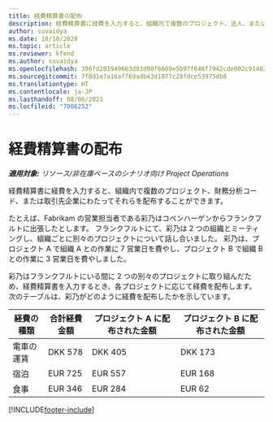 ```yaml
---
title: 経費精算書の配布
description: 経費精算書に経費を入力すると、組織内で複数のプロジェクト、法人、または取引先企業にわたってそれらを配布することができます。
author: suvaidya
ms.date: 10/10/2020
ms.topic: article
ms.reviewer: kfend
ms.author: suvaidya
ms.openlocfilehash: 396fd201949663d93d90f6609e5b97f646f7942cde002c91482fa7dc26c394ae
ms.sourcegitcommit: 7f8d1e7a16af769adb43d1877c28fdce53975db8
ms.translationtype: HT
ms.contentlocale: ja-JP
ms.lasthandoff: 08/06/2021
ms.locfileid: "7006252"
---
```

# <a name="distributions-on-an-expense-report"></a>経費精算書の配布

_**適用対象:** リソース/非在庫ベースのシナリオ向け Project Operations_

経費精算書に経費を入力すると、組織内で複数のプロジェクト、財務分析コード、または取引先企業にわたってそれらを配布することができます。

たとえば、Fabrikam の営業担当者である彩乃はコペンハーゲンからフランクフルトに出張したとします。 フランクフルトにて、彩乃は 2 つの組織とミーティングし、組織ごとに別々のプロジェクトについて話し合いました。 彩乃は、プロジェクト A で組織 A との作業に 7 営業日を費やし、プロジェクト B で組織 B との作業に 3 営業日を費やしました。

彩乃はフランクフルトにいる間に 2 つの別々のプロジェクトに取り組んだため、経費精算書を入力するとき、各プロジェクトに応じて経費を配布します。 次のテーブルは、彩乃がどのように経費を配布したかを示しています。

| 経費の種類 | 合計経費金額 | プロジェクト A に配布された金額 | プロジェクト B に配布された金額 |
|--------------|----------------------|---------------------------------|---------------------------------|
| 電車の運賃   | DKK 578              | DKK 405                         | DKK 173                         |
| 宿泊        | EUR 725              | EUR 557                         | EUR 168                         |
| 食事        | EUR 346              | EUR 284                         | EUR 62                          |


[!INCLUDE[footer-include](../includes/footer-banner.md)]